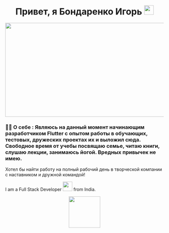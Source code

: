 <h1 align="center">
  Привет, я Бондаренко Игорь
  <img src="https://media.giphy.com/media/IukQzorbDfxacf49tr/giphy.gif" width="30px"/>
</h1>
 </div>
    <div id="header" align="center">
  <img src="https://media.giphy.com/media/dWesBcTLavkZuG35MI/giphy.gif" width="600" height="300"/>
</div>

### :man_technologist: О себе : Являюсь на данный момент начинающим разработчиком Flutter с опытом работы в обучающих, тестовых, дружеских проектах их и выложил сюда. Свободное время от учебы посвящаю семье, читаю книги, слушаю лекции, занимаюсь йогой. Вредных привычек не имею.
Хотел бы найти работу на полный рабочий день в творческой компании с наставником и дружной командой!

I am a Full Stack Developer <img src="https://media.giphy.com/media/WUlplcMpOCEmTGBtBW/giphy.gif" width="30"> from India.

<div id="header" align="center">
  <img src="https://media.giphy.com/media/v1.Y2lkPTc5MGI3NjExNGQ5ZDkzYWJmMGUyMjZhNTk1NzljOTdiNDVmZGU3ZGFkZjBiMzRjNiZlcD12MV9pbnRlcm5hbF9naWZzX2dpZklkJmN0PXM/xBTSwCTFkgfcdTjHMz/giphy.gif" width="100"/>
</div>
<div align="center">
<img src="https://komarev.com/ghpvc/?username=IgorBond108&style=flat-square&color=blue" alt=""/>
  </div>
  <div align="center">
  
